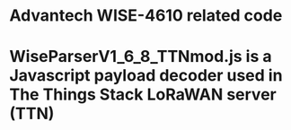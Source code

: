 # Advantech WISE-4610 related code 
# WiseParserV1_6_8_TTNmod.js is a Javascript payload decoder used in The Things Stack LoRaWAN server (TTN)
